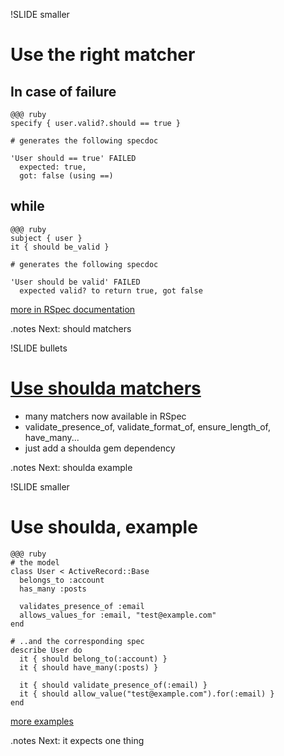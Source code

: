 !SLIDE smaller

# Use the right matcher

## In case of failure

    @@@ ruby
    specify { user.valid?.should == true }

    # generates the following specdoc

    'User should == true' FAILED
      expected: true,
      got: false (using ==)

## while

    @@@ ruby
    subject { user }
    it { should be_valid }

    # generates the following specdoc

    'User should be valid' FAILED
      expected valid? to return true, got false

[more in RSpec documentation](https://www.relishapp.com/rspec/rspec-expectations)

.notes Next: should matchers

!SLIDE bullets

# [Use shoulda matchers](http://robots.thoughtbot.com/post/159805987/speculating-with-shoulda)

* many matchers now available in RSpec
* validate\_presence\_of, validate\_format\_of, ensure\_length\_of, have\_many...
* just add a shoulda gem dependency

.notes Next: shoulda example

!SLIDE smaller

# Use shoulda, example

    @@@ ruby
    # the model
    class User < ActiveRecord::Base
      belongs_to :account
      has_many :posts

      validates_presence_of :email
      allows_values_for :email, "test@example.com"
    end

    # ..and the corresponding spec
    describe User do
      it { should belong_to(:account) }
      it { should have_many(:posts) }

      it { should validate_presence_of(:email) }
      it { should allow_value("test@example.com").for(:email) }
    end

[more examples](http://rdoc.info/github/thoughtbot/shoulda-matchers/master/frames)

.notes Next: it expects one thing

